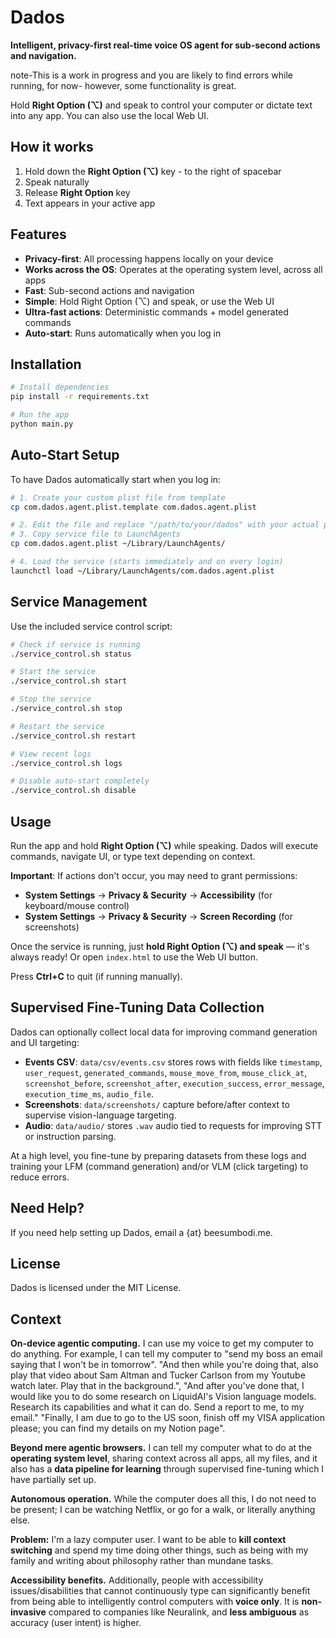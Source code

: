 # Dados

**Intelligent, privacy-first real-time voice OS agent for sub-second actions and navigation.**

note-This is a work in progress and you are likely to find errors while running, for now- however, some functionality is great.

Hold **Right Option (⌥)** and speak to control your computer or dictate text into any app. You can also use the local Web UI.

## How it works

1. Hold down the **Right Option (⌥)** key - to the right of spacebar
2. Speak naturally
3. Release **Right Option** key
4. Text appears in your active app

## Features

- **Privacy-first**: All processing happens locally on your device
- **Works across the OS**: Operates at the operating system level, across all apps
- **Fast**: Sub-second actions and navigation
- **Simple**: Hold Right Option (⌥) and speak, or use the Web UI
- **Ultra-fast actions**: Deterministic commands + model generated commands  
- **Auto-start**: Runs automatically when you log in

## Installation

```bash
# Install dependencies
pip install -r requirements.txt

# Run the app
python main.py
```

## Auto-Start Setup

To have Dados automatically start when you log in:

```bash
# 1. Create your custom plist file from template
cp com.dados.agent.plist.template com.dados.agent.plist

# 2. Edit the file and replace "/path/to/your/dados" with your actual path
# 3. Copy service file to LaunchAgents
cp com.dados.agent.plist ~/Library/LaunchAgents/

# 4. Load the service (starts immediately and on every login)
launchctl load ~/Library/LaunchAgents/com.dados.agent.plist
```

## Service Management

Use the included service control script:

```bash
# Check if service is running
./service_control.sh status

# Start the service
./service_control.sh start

# Stop the service
./service_control.sh stop

# Restart the service
./service_control.sh restart

# View recent logs
./service_control.sh logs

# Disable auto-start completely
./service_control.sh disable
```

## Usage

Run the app and hold **Right Option (⌥)** while speaking. Dados will execute commands, navigate UI, or type text depending on context.

**Important**: If actions don't occur, you may need to grant permissions:

- **System Settings** → **Privacy & Security** → **Accessibility** (for keyboard/mouse control)
- **System Settings** → **Privacy & Security** → **Screen Recording** (for screenshots)

Once the service is running, just **hold Right Option (⌥) and speak** — it's always ready! Or open `index.html` to use the Web UI button.

Press **Ctrl+C** to quit (if running manually).

## Supervised Fine-Tuning Data Collection

Dados can optionally collect local data for improving command generation and UI targeting:

- **Events CSV**: `data/csv/events.csv` stores rows with fields like `timestamp`, `user_request`, `generated_commands`, `mouse_move_from`, `mouse_click_at`, `screenshot_before`, `screenshot_after`, `execution_success`, `error_message`, `execution_time_ms`, `audio_file`.
- **Screenshots**: `data/screenshots/` capture before/after context to supervise vision-language targeting.
- **Audio**: `data/audio/` stores `.wav` audio tied to requests for improving STT or instruction parsing.

At a high level, you fine-tune by preparing datasets from these logs and training your LFM (command generation) and/or VLM (click targeting) to reduce errors.

## Need Help?

If you need help setting up Dados, email a {at} beesumbodi.me.

## License

Dados is licensed under the MIT License.

## Context

**On-device agentic computing.** I can use my voice to get my computer to do anything. For example, I can tell my computer to "send my boss an email saying that I won't be in tomorrow". "And then while you're doing that, also play that video about Sam Altman and Tucker Carlson from my Youtube watch later. Play that in the background.", "And after you've done that, I would like you to do some research on LiquidAI's Vision language models. Research its capabilities and what it can do. Send a report to me, to my email." "Finally, I am due to go to the US soon, finish off my VISA application please; you can find my details on my Notion page".

**Beyond mere agentic browsers.** I can tell my computer what to do at the **operating system level**, sharing context across all apps, all my files, and it also has a **data pipeline for learning** through supervised fine-tuning which I have partially set up.

**Autonomous operation.** While the computer does all this, I do not need to be present; I can be watching Netflix, or go for a walk, or literally anything else. 

**Problem:** I'm a lazy computer user. I want to be able to **kill context switching** and spend my time doing other things, such as being with my family and writing about philosophy rather than mundane tasks.

**Accessibility benefits.** Additionally, people with accessibility issues/disabilities that cannot continuously type can significantly benefit from being able to intelligently control computers with **voice only**. It is **non-invasive** compared to companies like Neuralink, and **less ambiguous** as accuracy (user intent) is higher.
